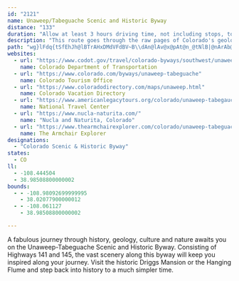 ```yaml
---
id: "2121"
name: Unaweep/Tabeguache Scenic and Historic Byway
distance: "133"
duration: "Allow at least 3 hours driving time, not including stops, to travel the entire route."
description: "This route goes through the raw pages of Colorado's geologic diary. It travels from the vivid desert \"redbeds\" of the high Dolores River Canyon, through the high plains at the foot of the San Juan Range, then back down into mountain canyons."
path: "wg}lFdq{tSfEhJh@lBTrAHxDMdVFdBV~B\\dAn@lAv@x@pAt@n_@tNlB|@nArAb@x@nC~HzAfD`AlBlF|Hx@xA~@bD^f@r@j@r@RX@xC_@bBD~AV|B`AhBxAlBlGDh@@tAy@lEEfAH|@Nd@x@~@x@f@vHfDlAz@n@~@bExJrAlClBx@bAFxC[n@?hBd@pBfA|Ad@nHQxCBtALrKxCzAXpFy@h@Cn@Jt@h@`GhGbDjCvClBlHfD|AX~E^l@P~A`Ax@~@bS|Zz@fAx@j@bKrChFr@`FRfIEjAPhKnDxA\\t@?rE]v@H~Ax@|DtFbCdCnCrB`CnAhCbAfD~@t_@zHz@^pJxGvBx@bBZhAJhGKrNmB~AEbA@z_@pErBx@fNfMv@X|b@zHjBdB|EhI~@dAbAp@|Bf@zFl@|AXpCfA|FpCvHrC|AlAvA|BvBdHf@hA`@l@pBjBnGnCtDx@hAJjOVrFItJmAbCExAPvErAhElBtJdDt@d@rBnB|FlE~M`QvJ`GbXfOpElCpE`Dp@PxALvFB`BZ~Ax@~CfC~I~HnAfBh@dApAxD`@fCPxBJtINdCd@tCt@lB`A|AnEzEnClAbBd@h@`@tAhBzGzKl@lAhAtD`I`YbEnJ^l@r@|@`@XpEhBlFdDfHfGt@v@v@rAX~@v@|E|@vBb@`BnA`NZlHKbLOxAOrAUbAcAbCu@jAiH`I_F`Ia@dAkE|OO|D?`DJhCRbAvD`JhGvJ~AdJ\\x@rAjBjCbBjFpCn@PpIz@~Bl@~BdAtDrClEhHnCjH`D~ErArA~BtAtI~BnD~AfExCzIzHvG`IlDfF|HrNlCnF~B~EfEtLhArDxCjLl@xAxCvE`JjMbB|ChAxCdAhE`InYlB`GrBzCbIdKbArDZfCbB|Xb@bErDlN`Xp`AxAlD~AvBtMhJv@r@nAlClFlPr@hAnAxAfGpDnBfBl@~@|EfM|FbN`AxCXxAhB~T|BlOr@pCfHxQtAlEfXrfAlAhCvArBtB`CnCnDvBpDrBlEbAnDn@|DrAnONdCInJkG|tA[rEmD|XM`FFxCX~BhAdDdA|A~C~Cr@bAr@zAn@xC|AvLbA|FjLtb@hAlGj@~HxA~XXxB^jArAxBpJ|L`bAhxAxO`VzGhPbCnIdBpDfB`CrCrCnYv\\|AhA~@d@|E~@l@Vb@TP\\d@rAP`KGx@[rB}@lCgMnViA~Bo@bBgA~EwGvc@a@`BiA~BsAxAmDtB_OpHmBzAiBdC_BxDmVpy@cC`Jo@lE_@`F_Mf}BGnGDlCj@nHtAfNFv@OzBc@vB}EvMyF`QwEpQwAfHkCnPi[zxB_A`Ie@nHGpGFhFlAbYp@hSXnFh@rDx@hD~@bCxApCfItJb@~@r@~BRfBD`B?jAk@lPVnBhAdC~EnFnC~FtBtChBhDtC|ILp@?zEF~@f@zBpFfMhArEjAxGtEvMxAlDxBvCbE|CbC|BpOnQ`CzB~A|@|Bl@jFf@l@LhLbEnCrA`FrE|Ax@dC^xNUnABhALlBx@rA|@lGhFv@d@~FdBtB`AvDrAvBl@d@BlAEfHwAhCGlIVvBExAYnAm@xAkAbCsCxAsAlA_AjAe@`B_@fLmA|EWbCa@pGsCnAWxAG`GRrIaAfCIvAb@fAfAlMdZ~@rCn@rCJvAGlBMr@oBxGi@zC?xCDjA^bCXn@NRrBtAh@rAVvD`@nDZ|AfAlCrBnCtU`YdJvQxQb`@xFbLbBjB~I|FtBrBfFpJzIrQnAvBjIhJrEdGhPvWdB~BnAhA`CnAjHnBdAd@jC~ApAzA~AjCjIvSxAdDfPbTjF|KfFjG\\j@h@~A~AvCzH~IhAdBxAtC~@dCfKv]\\`BTlBNdIXzCd@xBlAjDpLfVx@n@n@Hh@G~@s@fHyLlBiCb@YrBk@xFm@bCs@bBcArB{BdZkd@tAeC~@oCvGe\\~A}Dz@oA~JoMpCyCrIeFzW}TdCaBlA]lAMxA@dPvChDP|BWxBg@jKmF|Ai@nBMz@DvAXhO~GjC`@fBG|A_@zAs@b@_@nHmHdBkAdA_@lBe@rHy@zFaAvWkDdDgAvCsBlg@mh@rA{@jBw@bCg@vCE|EDfCWxCgAxL{HnCcA~B_@hAAfKd@vBDbBK|Ck@vViHdAe@bBeAz@yAn@sB^mDrAiQ\\_DZaBVq@t@mAt@}@|Au@hAW|AA|G^`m@lFfD@xE_@fZgFxEsA|Am@p{@yg@bAk@vDmArH_BxRiClOmEpCe@bb@^zEkAjCgBvDmEhDeFrDmEdN{QhBoEvCiPdAyCnM{UlAgBhBeBt@a@fEaB~d@kNvAy@~@{@pImNbBmA`Ag@dAW`AExBH|AXx@`@`NhLbAj@hARjADfAMxCw@fEuAfCyBt@qA~@gCfHeU|AkDn@_At@y@pBmAtEsApCeA~AgAzG{F~@o@rA_@~ACtAN|Ar@f@b@jRlXlDlExC~B|Aj@lIdBxBFlAQx@UhBeAhBmBh@mAr@eChBgJ~@mBxAeAr@SnAWrATbA^~@|@fLnV|DxH|AjBlBlA`AXfCRlCWrCyAvJ}JtAgAvAq@tKuDtCeC|AmClCgI~JiUt@_DdAcK`@yA`@_Ab@_@nAm@jAOf@BdMzEtBd@bBJnD_@lAe@rAy@lAeAhAaBxAsEh@yED{AWwDyCwNIyARmBd@cAp@g@nAe@~@GhANhAx@h@dArL|XjBrD~@lA|B|A|Bd@zDLfAEjIeA~Cm@fFaBzFwB~A{@bA_AdB_Cp@yAfAsEbDiTvAmMXeOd@sC~@wBhAyAfBeAtAUx@CbD\\jIzAtA~@lA|BZrB?lAaA|PM~GHzHX`JZfDZ~A`BbFl@z@f@f@|@d@fEzAlDr@nEPvAPlC~@dAh@dNpKrBt@hAJlAC~B{@n@k@dAaBh@eBVsCCqA_@aCe@gAqFaI]s@Qy@i@iQJ_FE_DIy@U{@}@sBy@qAiBqBgBaAiFaB_Bq@oBmBiAgCo@}Ck@oFMmBCuDXaJTeC\\eB~@gDh@_BhA_BzA{ApAq@xA[bBIxBP`@LnMxGfBZrBIp@_@vBwBfE{E`IaKhB{Dn@eCXmEIgEu@sDw@sB}G{LyBkDoDuD}@sAwCwF{B{EwAiDUcA]{CB}At@cNb@uETeAb@gAfB}Bl@i@|Aq@fDgAbDUx@DxAXrAj@xAvAh@fA~CfJfClJjAlClBlC|BlBrCvArC|@dBPvAMfKmCvAq@JSr@]jAaA|AmBrF_JvFiKvCaGx@_A~AaA`JwDrAeAhOsPnBeCbAgBz@cCn@uC\\_CFuBkAwd@HkANy@f@yAvAaBn@e@pCy@`BQjBVt@XpBdBdI`KpB~AfCr@zBDn@KjBm@z@k@hd@i`@tJ}GxDmEf@Yj@QjGgAnHe@f@RxArAbAp@xB^xElBpB^vLrAxBGzIcApBu@zBkBb@w@rFqQJkBG{@Oy@cA_CE_@CgARqANUb@]nCy@zA{CvAkAtAa@lE}@`Bg@xG{DhC{@jCYdTg@|RLrAHrElAbCDhBc@rAs@jA{Ab@y@j@_CVeBD{AE_Ai@{CmAeCqN{Sa@aAUk@QsAqEc[aAgDkFiOi@_CKaACqANyDvDoTjA{EzH_UXqANyC?aAOeAcBsGYqBAgARsFM}HLsPCmBO{AY}BmA}Du@_BsBwCUgA?yCrC}Ld@qGbDuLXsANuB?i@UcBmCyIg@eC?gCXmBf@mB^s@pGaKlHgMxBmDlAwAxA_At@s@bCcFjNaL`HgGvHsHtH{J~@}@rBu@fGy@fCy@x@w@lA_B`EiGhAgCxAuGn@}AfGoG|Ac@|CJ^Ep@_@NUdJc^`JuU\\uAhByLhB}GdL}X~CgHr@eA~AwAxQcKlFqB`EoA|Gk@rAYx@]dAu@xB{C~@eB`AqCZeBN}AXeHr@kDn@{AbEmFbBqBbAm@nCa@pEE|Cd@nBfAhFxDtCxAbGdBjAL|AArAW|BaAtNeK~AaA~@]|@SdCYvJJrAEpA_@fLsFfI{G|BmDhAaDbAyEx@kCn@sAhBmCdAaArBkAfF_CdKwKrAkCrBeI`@}@lGwHhFmDz@oA|E_LbAgB`PaS|A{B`l@o_AnD{EzHsJvEgFxDyCfDmBpH{ArIg@vCe@x@YdAq@pD{ClAk@nd@mKbE_BlDmBbHyFfD}Bv}Aq}@lGwE~CmCfS{SbDcEn@qAx@eC|C_P|@sFJyEOgCcCiM]}BEaEDeC|@oJDgCKmCy@_GSgCBgAf@qG\\yAfLyWn@cAp@o@dAq@vC_BdAYnAAb@FbDjAx@D|AOxCg@nA@pEh@~@?vY_Fn@AlDRrEfBzA^jCPfEFx@EbBa@pKkFnBgAbCsBlH_Cp@m@^s@nCgL~@eBlB_A|EsAhAe@lAoAbDeF~BaCh@_ApCoH`@sCXoPEwEYgBYoF?_LZoCh@kAfAs@hAInQdBxBKdB[rAk@jCyAx@m@x@}@nAiBlCyE|G_JlCsErEiKhB{EfD{Jt@wDnC_VHqAW}JFwCfB}TpBk[`A}HnCgQlCgI|BgJtDqQ\\cCN{FiBkVoAsGYy@mA_CeJ{LkAsBcBcF_@wBE{@d@gEB}@OsBWs@eFyJa@{@[aBIoCp@oFtFqSReAJsBOaDy@yCmKuZc@aB_@yD?sFNaB@mAKgCy@oByBmDi@oAoBuKSkCK{FMkAUaAk@cA}CyCaBuB]y@q@gC_CuNmAyFo@sEEsEd@mH|@{CtS{o@~AoE^uBE{C_@{A_ByEi@mCI_BFsDpAcS[aFi@kCsAmEsDoOo@{CYkDN{D\\eCdDuLrZs`AvCqHrA_CpE}Grm@w}@|@qArB_Cnt@{i@nBgAfAYjCYdi@CvGAhEMnCw@pBaA~BsBbSc^bBaEd@{CJkB\\uq@X{CbAwDdAaCrAqBzA_B~[{Y|AqBpAaETqAFiF?ix@HiQEkdAD{HTkDbAsC|@aBnAsAxCwAhCQp{@AbB_@jAg@lAcA~A{BhAeD\\gEvAyqE?ew@a@gx@?uk@NmCl@gCnBkEbSq[rh@c|@pEiJdBaFnAsE~Lkk@bAmC~AgBvDsBtDSx`AKlCGp@cAN{@EaF?u{@He[[}{DFcx@A_MDaDlAgJ`@_CLmBCwAUsA]aAy@kA{AaAiB_@mAJ}DrAu@Ki@k@I[O}A?gANy@bB{AlCeE^_Ah@aDXq@b@m@jBkBd@o@|D{I|BwI|@gBV{@BwAOmCb@aCn@eBrBsCPe@Bs@e@kDEaDDaG]gC?_Da@eFg@cCBwAz@yD~FcIhBwAnCcDbAkB^wAX{BHwAIaC}@aCoAmBOy@Dq@^mBbAyCbBeD`MwOlBmBbBqA|BuB|DyFhAmApRaMbA_A|@mBj@wBbAoBpGkGnMeP`KmNrDsC~By@xASfVy@vHs@lFqB~Ay@jGyBrEu@jFK`KDtMw@lCEpDaAtFmCnAyAjFgE`OsNrAaAlKuEpCwBxAmBbEmElB_BlD_A~A{@jKqLlEcErFkE`I}GfE_D|FmDrCyCd@aAzAiB~A{ArFmDfIaG|CeDrAgBzOgPbBgClBeE|GqRj@gAfDsEfEkF|ByDdDmCr@{@r@yAxB{Ij@cBpAiBrDkBt@m@\\m@n@qBx@yDx@uA^e@fBy@tCs@rAe@hA_AZm@d@eAf@_H^sArE}HrAmDj@kCfAgBxAmAxBw@|Be@hBeAt@aA`CyE~@m@xBSfEZhAMn@y@|C_Hl@mBxCoFv@cAhFiEz@mBl@sCn@mBlGgFdAcB^oBf@eAnAkBlCoBtAeDl@{Cn@eEhBsDbG_Jh@oA|@mDn@eFOgGY{FC{CReArBwEb@yCnAgWd@qEfDoPXmCFmBQoITkB\\_AxBkDx@cBzByLFeCaA}LKkCXoExGsa@|@aDdF_Kt@gCd@{Dr@kOj@wDb@_Bn@_Bh@kCCuAOkAa@aBaAoAk@gASmAKsAPeDdGe[~@eCvDoGbB_E^{A`@kCLaCEcA"
websites:
  - url: "https://www.codot.gov/travel/colorado-byways/southwest/unaweep-tabeguache"
    name: Colorado Department of Transportation
  - url: "https://www.colorado.com/byways/unaweep-tabeguache"
    name: Colorado Tourism Office
  - url: "https://www.coloradodirectory.com/maps/unaweep.html"
    name: Colorado Vacation Directory
  - url: "https://www.americanlegacytours.org/colorado/unaweep-tabegauche-road-trip/"
    name: National Travel Center
  - url: "https://www.nucla-naturita.com/"
    name: "Nucla and Naturita, Colorado"
  - url: "https://www.thearmchairexplorer.com/colorado/unaweep-tabeguache-scenic-byway.php"
    name: The Armchair Explorer
designations:
  - "Colorado Scenic & Historic Byway"
states:
  - CO
ll:
  - -108.444504
  - 38.98508800000002
bounds:
  - - -108.98092699999995
    - 38.02077900000012
  - - -108.061127
    - 38.98508800000002

---
```


A fabulous journey through history, geology, culture and nature awaits you on the Unaweep-Tabeguache Scenic and Historic Byway.  Consisting of Highways 141 and 145, the vast scenery along this byway will keep you inspired along your journey.  Visit the historic Driggs Mansion or the Hanging Flume and step back into history to a much simpler time.
